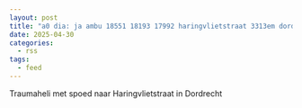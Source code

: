 ```yaml
---
layout: post
title: "a0 dia: ja ambu 18551 18193 17992 haringvlietstraat 3313em dordrecht dordrt bon 64115"
date: 2025-04-30
categories: 
  - rss
tags: 
  - feed
---
```


Traumaheli met spoed naar Haringvlietstraat in Dordrecht
